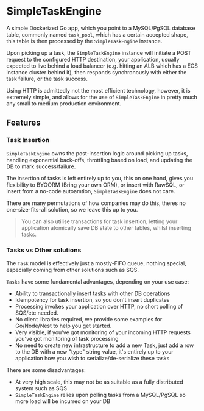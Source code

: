 # SimpleTaskEngine

A simple Dockerized Go app, which you point to a MySQL/PgSQL database table, commonly named `task_pool`, which has a certain accepted shape, this table is then processed by the `SimpleTaskEngine` instance.

Upon picking up a task, the `SimpleTaskEngine` instance will initiate a POST request to the configured HTTP destination, your application, usually expected to live behind a load balancer (e.g. hitting an ALB which has a ECS instance cluster behind it), then responds synchronously with either the task failure, or the task success.

Using HTTP is admittedly not the most efficient technology, however, it is extremely simple, and allows for the use of `SimpleTaskEngine` in pretty much any small to medium production environment.

## Features

### Task Insertion

`SimpleTaskEngine` owns the post-insertion logic around picking up tasks, handling exponential back-offs, throttling based on load, and updating the DB to mark success/failure.

The insertion of tasks is left entirely up to you, this on one hand, gives you flexibility to BYOORM (Bring your own ORM), or insert with RawSQL, or insert from a no-code autoamtion, `SimpleTaskEngine` does not care.

There are many permutations of how companies may do this, theres no one-size-fits-all solution, so we leave this up to you.

> You can also utilise transactions for task insertion, letting your application atomically save DB state to other tables, whilst inserting tasks.

### Tasks vs Other solutions

The `Task` model is effectively just a mostly-FIFO queue, nothing special, especially coming from other solutions such as SQS.

`Tasks` have some fundamental advantages, depending on your use case:

- Ability to transactionally insert tasks with other DB operations
- Idempotency for task insertion, so you don't insert duplicates
- Processing invokes your application over HTTP, no short polling of SQS/etc needed.
- No client libraries required, we provide some examples for Go/Node/Nest to help you get started.
- Very visible, if you've got monitoring of your incoming HTTP requests you've got monitoring of task processing
- No need to create new infrastructure to add a new Task, just add a row to the DB with a new "type" string value, it's entirely up to your application how you wish to serialize/de-serialize these tasks

There are some disadvantages:

- At very high scale, this may not be as suitable as a fully distributed system such as SQS
- `SimpleTaskEngine` relies upon polling tasks from a MySQL/PgSQL so more load will be incurred on your DB
